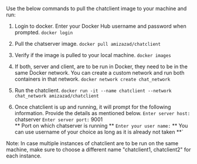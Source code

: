 Use the below commands to pull the chatclient image to your machine and run:

1. Login to docker. Enter your Docker Hub username and password when prompted.
   `docker login`

2. Pull the chatserver image.
   `docker pull amizazad/chatclient`

3. Verify if the image is pulled to your local machine.
   `docker images`

4. If both, server and client, are to be run in Docker, they need to be in the same Docker network.
   You can create a custom network and run both containers in that network.
   `docker network create chat_network`

5. Run the chatclient.
   `docker run -it --name chatclient --network chat_network amizazad/chatclient`

6. Once chatclient is up and running, it will prompt for the following information. Provide the details as mentioned below.
    `Enter server host:`
    chatserver
    `Enter server port:`
    9001  
    ** Port on which chatserver is running **
    `Enter your user name:`
    ** You can use username of your choice as long as it is already not taken **`

Note: In case multiple instances of chatclient are to be run on the same machine, make sure to choose a different name "chatclient1, chatclient2" for each instance.
